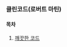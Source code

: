 ### 클린코드(로버트 마틴)
#### 목차
1. [깨끗한 코드](https://github.com/nkia-dev/studyAfterWork/blob/study_cleancode/clean_code/chap1/%EA%B9%A8%EB%81%97%ED%95%9C%EC%BD%94%EB%93%9C.md)
